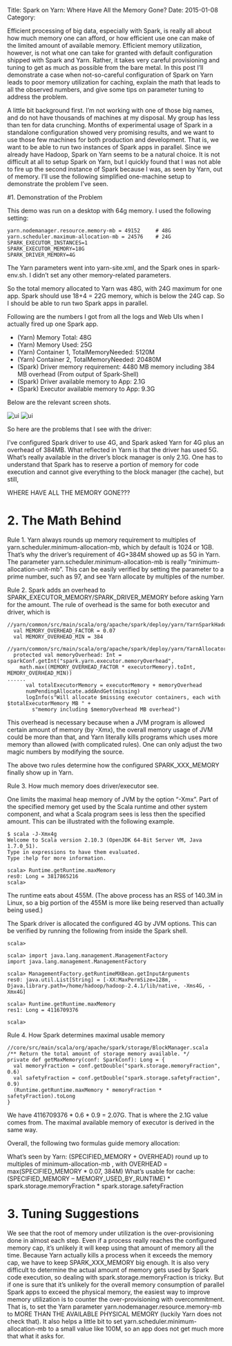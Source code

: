 Title: Spark on Yarn: Where Have All the Memory Gone?
Date: 2015-01-08
Category: 

Efficient processing of big data, especially with Spark, is really all about how much memory one can afford, or how efficient use one can make of the limited amount of available memory. Efficient memory utilization, however, is not what one can take for granted with default configuration shipped with Spark and Yarn. Rather, it takes very careful provisioning and tuning to get as much as possible from the bare metal. In this post I’ll demonstrate a case when not-so-careful configuration of Spark on Yarn leads to poor memory utilization for caching, explain the math that leads to all the observed numbers, and give some tips on parameter tuning to address the problem.

A little bit background first. I’m not working with one of those big names, and do not have thousands of machines at my disposal. My group has less than ten for data crunching. Months of experimental usage of Spark in a standalone configuration showed very promising results, and we want to use those few machines for both production and development. That is, we want to be able to run two instances of Spark apps in parallel. Since we already have Hadoop, Spark on Yarn seems to be a natural choice. It is not difficult at all to setup Spark on Yarn, but I quickly found that I was not able to fire up the second instance of Spark because I was, as seen by Yarn, out of memory. I’ll use the following simplified one-machine setup to demonstrate the problem I’ve seen.

#1. Demonstration of the Problem

This demo was run on a desktop with 64g memory. I used the following setting:

```
yarn.nodemanager.resource.memory-mb = 49152     # 48G
yarn.scheduler.maximum-allocation-mb = 24576    # 24G
SPARK_EXECUTOR_INSTANCES=1
SPARK_EXECUTOR_MEMORY=18G
SPARK_DRIVER_MEMORY=4G
```

The Yarn parameters went into yarn-site.xml, and the Spark ones in spark-env.sh. I didn’t set any other memory-related parameters.

So the total memory allocated to Yarn was 48G, with 24G maximum for one app. Spark should use 18+4 = 22G memory, which is below the 24G cap. So I should be able to run two Spark apps in parallel.

Following are the numbers I got from all the logs and Web UIs when I actually fired up one Spark app.

- (Yarn) Memory Total: 48G
- (Yarn) Memory Used: 25G
- (Yarn) Container 1, TotalMemoryNeeded: 5120M
- (Yarn) Container 2, TotalMemoryNeeded: 20480M
- (Spark) Driver memory requirement: 4480 MB memory including 384 MB overhead (From output of Spark-Shell)
- (Spark) Driver available memory to App: 2.1G
- (Spark) Executor available memory to App: 9.3G

Below are the relevant screen shots.

![ui]({attach}memory-yarn.png)
![ui]({attach}memory-spark.png)

So here are the problems that I see with the driver:

I’ve configured Spark driver to use 4G, and Spark asked Yarn for 4G plus an overhead of 384MB.
What reflected in Yarn is that the driver has used 5G.
What’s really available in the driver’s block manager is only 2.1G.
One has to understand that Spark has to reserve a portion of memory for code execution and cannot give everything to the block manager (the cache), but still,

WHERE HAVE ALL THE MEMORY GONE???

# 2. The Math Behind

Rule 1. Yarn always rounds up memory requirement to multiples of yarn.scheduler.minimum-allocation-mb, which by default is 1024 or 1GB. That’s why the driver’s requirement of 4G+384M showed up as 5G in Yarn. The parameter yarn.scheduler.minimum-allocation-mb is really “minimum-allocation-unit-mb”. This can be easily verified by setting the parameter to a prime number, such as 97, and see Yarn allocate by multiples of the number.

Rule 2. Spark adds an overhead to SPARK_EXECUTOR_MEMORY/SPARK_DRIVER_MEMORY before asking Yarn for the amount. The rule of overhead is the same for both executor and driver, which is

```
//yarn/common/src/main/scala/org/apache/spark/deploy/yarn/YarnSparkHadoopUtil.scala
  val MEMORY_OVERHEAD_FACTOR = 0.07
  val MEMORY_OVERHEAD_MIN = 384
 
//yarn/common/src/main/scala/org/apache/spark/deploy/yarn/YarnAllocator.scala
  protected val memoryOverhead: Int = sparkConf.getInt("spark.yarn.executor.memoryOverhead",
    math.max((MEMORY_OVERHEAD_FACTOR * executorMemory).toInt, MEMORY_OVERHEAD_MIN))
......
      val totalExecutorMemory = executorMemory + memoryOverhead
      numPendingAllocate.addAndGet(missing)
      logInfo(s"Will allocate $missing executor containers, each with $totalExecutorMemory MB " +
        s"memory including $memoryOverhead MB overhead")
```

This overhead is necessary because when a JVM program is allowed certain amount of memory (by -Xmx), the overall memory usage of JVM could be more than that, and Yarn literally kills programs which uses more memory than allowed (with complicated rules).  One can only adjust the two magic numbers by modifying the source.

The above two rules determine how the configured SPARK_XXX_MEMORY finally show up in Yarn.

Rule 3. How much memory does driver/executor see.

One limits the maximal heap memory of JVM by the option “-Xmx”. Part of the specified memory get used by the Scala runtime and other system component, and what a Scala program sees is less then the specified amount. This can be illustrated with the following example.

```
$ scala -J-Xmx4g
Welcome to Scala version 2.10.3 (OpenJDK 64-Bit Server VM, Java 1.7.0_51).
Type in expressions to have them evaluated.
Type :help for more information.

scala> Runtime.getRuntime.maxMemory
res0: Long = 3817865216
scala>
```

The runtime eats about 455M. (The above process has an RSS of 140.3M in Linux, so a big portion of the 455M is more like being reserved than actually being used.)

The Spark driver is allocated the configured 4G by JVM options. This can be verified by running the following from inside the Spark shell.

```
scala>

scala> import java.lang.management.ManagementFactory
import java.lang.management.ManagementFactory

scala> ManagementFactory.getRuntimeMXBean.getInputArguments
res0: java.util.List[String] = [-XX:MaxPermSize=128m, -Djava.library.path=/home/hadoop/hadoop-2.4.1/lib/native, -Xms4G, -Xmx4G]

scala> Runtime.getRuntime.maxMemory
res1: Long = 4116709376

scala>
```

Rule 4. How Spark determines maximal usable memory

```
//core/src/main/scala/org/apache/spark/storage/BlockManager.scala
/** Return the total amount of storage memory available. */
private def getMaxMemory(conf: SparkConf): Long = {
  val memoryFraction = conf.getDouble("spark.storage.memoryFraction", 0.6)
  val safetyFraction = conf.getDouble("spark.storage.safetyFraction", 0.9)
  (Runtime.getRuntime.maxMemory * memoryFraction * safetyFraction).toLong
}
```

We have 4116709376 * 0.6 * 0.9 = 2.07G. That is where the 2.1G value comes from. The maximal available memory of executor is derived in the same way.

Overall, the following two formulas guide memory allocation:

What’s seen by Yarn: (SPECIFIED_MEMORY + OVERHEAD) round up to multiples of minimum-allocation-mb , with OVERHEAD = max(SPECIFIED_MEMORY * 0.07, 384M)
What’s usable for cache: (SPECIFIED_MEMORY – MEMORY_USED_BY_RUNTIME) * spark.storage.memoryFraction * spark.storage.safetyFraction

# 3. Tuning Suggestions

We see that the root of memory under utilization is the over-provisioning done in almost each step. Even if a process really reaches the configured memory cap, it’s unlikely it will keep using that amount of memory all the time. Because Yarn actually kills a process when it exceeds the memory cap, we have to keep SPARK_XXX_MEMORY big enough. It is also very difficult to determine the actual amount of memory gets used by Spark code execution, so dealing with spark.storage.memoryFraction is tricky. But if one is sure that it’s unlikely for the overall memory consumption of parallel Spark apps to exceed the physical memory, the easiest way to improve memory utilization is to counter the over-provisioning with overcommitment. That is, to set the Yarn parameter yarn.nodemanager.resource.memory-mb to MORE THAN THE AVAILABLE PHYSICAL MEMORY (luckily Yarn does not check that). It also helps a little bit to set yarn.scheduler.minimum-allocation-mb to a small value like 100M, so an app does not get much more that what it asks for.


